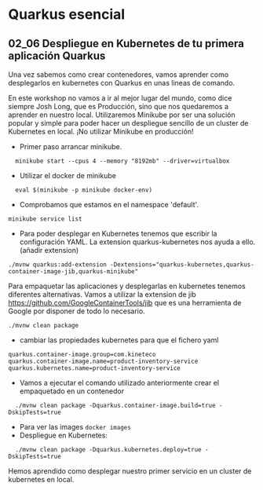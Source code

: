 # Quarkus esencial
## 02_06 Despliegue en Kubernetes de tu primera aplicación Quarkus

Una vez sabemos como crear contenedores, vamos aprender como desplegarlos en kubernetes con Quarkus en unas lineas de comando.

En este workshop no vamos a ir al mejor lugar del mundo, como dice siempre Josh Long, que es Producción, sino que nos
quedaremos a aprender en nuestro local.
Utilizaremos Minikube por ser una solución popular y simple para poder hacer un despliegue sencillo de un cluster de
Kubernetes en local. ¡No utilizar Minikube en producción!

* Primer paso arrancar minikube.
```shell
  minikube start --cpus 4 --memory "8192mb" --driver=virtualbox
```

* Utilizar el docker de minikube
```shell
  eval $(minikube -p minikube docker-env)
```

* Comprobamos que estamos en el namespace 'default'.
```shell
minikube service list
``` 

* Para poder desplegar en Kubernetes tenemos que escribir la configuración YAML. La extension quarkus-kubernetes
  nos ayuda a ello. (añadir extension)

```shell
./mvnw quarkus:add-extension -Dextensions="quarkus-kubernetes,quarkus-container-image-jib,quarkus-minikube"             
```

Para empaquetar las aplicaciones y desplegarlas en kubernetes tenemos diferentes alternativas. Vamos a utilizar la extension de jib
https://github.com/GoogleContainerTools/jib que es una herramienta de Google por disponer de todo lo necesario.

```shell
./mvnw clean package
```  

* cambiar las propiedades kubernetes para que el fichero yaml

```properties
quarkus.container-image.group=com.kineteco
quarkus.container-image.name=product-inventory-service
quarkus.kubernetes.name=product-inventory-service
```

* Vamos a ejecutar el comando utilizado anteriormente crear el empaquetado en un contenedor
```shell
  ./mvnw clean package -Dquarkus.container-image.build=true -DskipTests=true
```

* Para ver las images `docker images`
* Despliegue en Kubernetes:

```shell
  ./mvnw clean package -Dquarkus.kubernetes.deploy=true -DskipTests=true
```

Hemos aprendido como desplegar nuestro primer servicio en un cluster de kubernetes en local. 